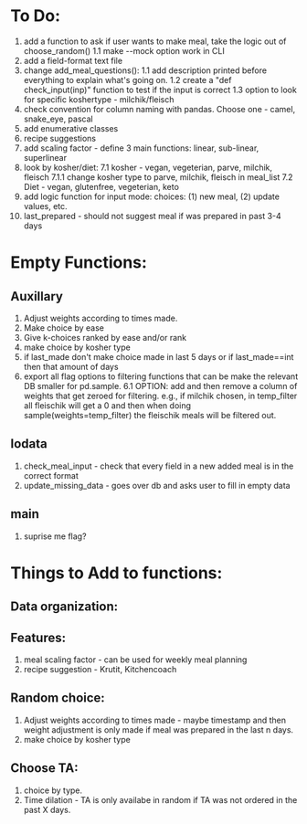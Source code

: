 
# To Do: 
1. add a function to ask if user wants to make meal, take the logic out of choose_random()
	1.1 make --mock option work in CLI
2. add a field-format text file
3. change add_meal_questions():
	1.1 add description printed before everything to explain what's going on.
	1.2 create a "def check_input(inp)" function to test if the input is correct
	1.3 option to look for specific koshertype - milchik/fleisch
4. check convention for column naming with pandas. Choose one - camel, snake_eye, pascal
5. add enumerative classes
6. recipe suggestions
7. add scaling factor - define 3 main functions: linear, sub-linear, superlinear
8. look by kosher/diet:
	7.1 kosher - vegan, vegeterian, parve, milchik, fleisch
		7.1.1 change kosher type to parve, milchik, fleisch in meal_list 
	7.2 Diet - vegan, glutenfree, vegeterian, keto
9. add logic function for input mode: choices: (1) new meal, (2) update values, etc.
10. last_prepared - should not suggest meal if was prepared in past 3-4 days

# Empty Functions:
## Auxillary
1. Adjust weights according to times made.
2. Make choice by ease
3. Give k-choices ranked by ease and/or rank
4. make choice by kosher type
5. if last_made don't make choice made in last 5 days or if last_made==int then that amount of days
6. export all flag options to filtering functions that can be make the relevant DB smaller for pd.sample.
	6.1 OPTION: add and then remove a column of weights that get zeroed for filtering. e.g., if milchik chosen, in temp_filter all fleischik will get a 0 and then when doing sample(weights=temp_filter) the fleischik meals will be filtered out.

## Iodata
1. check_meal_input - check that every field in a new added meal is in the correct format
2. update_missing_data - goes over db and asks user to fill in empty data

## main
1. suprise me flag?

# Things to Add to functions:

## Data organization:

## Features:
1. meal scaling factor - can be used for weekly meal planning
2. recipe suggestion - Krutit, Kitchencoach

## Random choice:
1. Adjust weights according to times made - maybe timestamp and then weight adjustment is only made if meal was prepared in the last n days.
2. make choice by kosher type

## Choose TA:
1. choice by type.
2. Time dilation - TA is only availabe in random if TA was not ordered in the past X days. 

